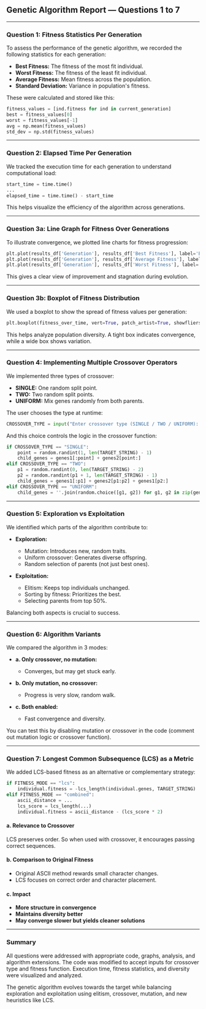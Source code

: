 ## Genetic Algorithm Report — Questions 1 to 7

---

### Question 1: Fitness Statistics Per Generation

To assess the performance of the genetic algorithm, we recorded the following statistics for each generation:

- **Best Fitness:** The fitness of the most fit individual.
- **Worst Fitness:** The fitness of the least fit individual.
- **Average Fitness:** Mean fitness across the population.
- **Standard Deviation:** Variance in population's fitness.

These were calculated and stored like this:

```python
fitness_values = [ind.fitness for ind in current_generation]
best = fitness_values[0]
worst = fitness_values[-1]
avg = np.mean(fitness_values)
std_dev = np.std(fitness_values)
```

---

### Question 2: Elapsed Time Per Generation

We tracked the execution time for each generation to understand computational load:

```python
start_time = time.time()
...
elapsed_time = time.time() - start_time
```

This helps visualize the efficiency of the algorithm across generations.

---

### Question 3a: Line Graph for Fitness Over Generations

To illustrate convergence, we plotted line charts for fitness progression:

```python
plt.plot(results_df['Generation'], results_df['Best Fitness'], label='Best Fitness')
plt.plot(results_df['Generation'], results_df['Average Fitness'], label='Average Fitness')
plt.plot(results_df['Generation'], results_df['Worst Fitness'], label='Worst Fitness')
```

This gives a clear view of improvement and stagnation during evolution.

---

### Question 3b: Boxplot of Fitness Distribution

We used a boxplot to show the spread of fitness values per generation:

```python
plt.boxplot(fitness_over_time, vert=True, patch_artist=True, showfliers=True)
```

This helps analyze population diversity. A tight box indicates convergence, while a wide box shows variation.

---

### Question 4: Implementing Multiple Crossover Operators

We implemented three types of crossover:
- **SINGLE:** One random split point.
- **TWO:** Two random split points.
- **UNIFORM:** Mix genes randomly from both parents.

The user chooses the type at runtime:

```python
CROSSOVER_TYPE = input("Enter crossover type (SINGLE / TWO / UNIFORM): ").strip().upper()
```

And this choice controls the logic in the crossover function:

```python
if CROSSOVER_TYPE == "SINGLE":
    point = random.randint(1, len(TARGET_STRING) - 1)
    child_genes = genes1[:point] + genes2[point:]
elif CROSSOVER_TYPE == "TWO":
    p1 = random.randint(0, len(TARGET_STRING) - 2)
    p2 = random.randint(p1 + 1, len(TARGET_STRING) - 1)
    child_genes = genes1[:p1] + genes2[p1:p2] + genes1[p2:]
elif CROSSOVER_TYPE == "UNIFORM":
    child_genes = ''.join(random.choice([g1, g2]) for g1, g2 in zip(genes1, genes2))
```

---

### Question 5: Exploration vs Exploitation

We identified which parts of the algorithm contribute to:

- **Exploration:**
  - Mutation: Introduces new, random traits.
  - Uniform crossover: Generates diverse offspring.
  - Random selection of parents (not just best ones).

- **Exploitation:**
  - Elitism: Keeps top individuals unchanged.
  - Sorting by fitness: Prioritizes the best.
  - Selecting parents from top 50%.

Balancing both aspects is crucial to success.

---

### Question 6: Algorithm Variants

We compared the algorithm in 3 modes:

- **a. Only crossover, no mutation:**
  - Converges, but may get stuck early.

- **b. Only mutation, no crossover:**
  - Progress is very slow, random walk.

- **c. Both enabled:**
  - Fast convergence and diversity.

You can test this by disabling mutation or crossover in the code (comment out mutation logic or crossover function).

---

### Question 7: Longest Common Subsequence (LCS) as a Metric

We added LCS-based fitness as an alternative or complementary strategy:

```python
if FITNESS_MODE == "lcs":
    individual.fitness = -lcs_length(individual.genes, TARGET_STRING)
elif FITNESS_MODE == "combined":
    ascii_distance = ...
    lcs_score = lcs_length(...)
    individual.fitness = ascii_distance - (lcs_score * 2)
```

#### a. Relevance to Crossover
LCS preserves order. So when used with crossover, it encourages passing correct sequences.

#### b. Comparison to Original Fitness
- Original ASCII method rewards small character changes.
- LCS focuses on correct order and character placement.

#### c. Impact
- **More structure in convergence**
- **Maintains diversity better**
- **May converge slower but yields cleaner solutions**

---

### Summary

All questions were addressed with appropriate code, graphs, analysis, and algorithm extensions. The code was modified to accept inputs for crossover type and fitness function. Execution time, fitness statistics, and diversity were visualized and analyzed.

The genetic algorithm evolves towards the target while balancing exploration and exploitation using elitism, crossover, mutation, and new heuristics like LCS.
